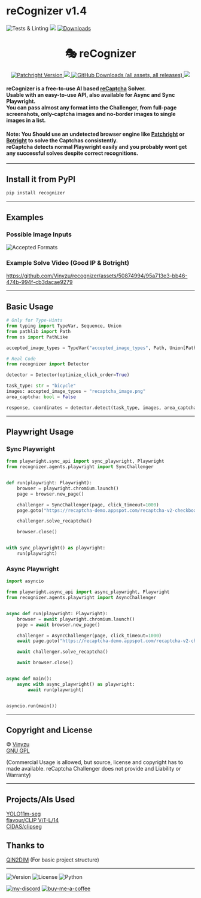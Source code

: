 # reCognizer v1.4
![Tests & Linting](https://github.com/Vinyzu/recognizer/actions/workflows/ci.yml/badge.svg)
[![](https://img.shields.io/pypi/v/recognizer.svg?color=1182C3)](https://pypi.org/project/recognizer/)
[![Downloads](https://static.pepy.tech/badge/recognizer)](https://pepy.tech/project/recognizer)

<h1 align="center">
    🎭 reCognizer
</h1>


<p align="center">
    <a href="https://github.com/Kaliiiiiiiiii-Vinyzu/patchright-python/releases/latest">
        <img alt="Patchright Version" src="https://img.shields.io/github/v/release/microsoft/playwright-python?display_name=release&label=Version">
    </a>
    <a href="https://github.com/Vinyzu/recognizer/actions">
        <img src="https://github.com/Vinyzu/recognizer/actions/workflows/ci.yml/badge.svg">
    </a>
    <a href="https://github.com/Kaliiiiiiiiii-Vinyzu/patchright-python/releases">
        <img alt="GitHub Downloads (all assets, all releases)" src="https://img.shields.io/pepy/dt/patchright?color=seagreen">
    </a>
    <a href="https://github.com/Kaliiiiiiiiii-Vinyzu/patchright-python/blob/main/LICENSE">
        <img src="https://img.shields.io/badge/License-GNU%20GPL-green">
    </a>
</p>

#### reCognizer is a free-to-use AI based [reCaptcha](https://developers.google.com/recaptcha) Solver. <br> Usable with an easy-to-use API, also available for Async and Sync Playwright. <br> You can pass almost any format into the Challenger, from full-page screenshots, only-captcha images and no-border images to single images in a list.

#### Note: You Should use an undetected browser engine like [Patchright](https://github.com/Kaliiiiiiiiii-Vinyzu/patchright-python) or [Botright](https://github.com/Vinyzu/Botright) to solve the Captchas consistently. <br>  reCaptcha detects normal Playwright easily and you probably wont get any successful solves despite correct recognitions.

---

## Install it from PyPI

```bash
pip install recognizer
```

---

## Examples

### Possible Image Inputs
![Accepted Formats](https://i.ibb.co/nztTD9Z/formats.png)

### Example Solve Video (Good IP & Botright)
https://github.com/Vinyzu/recognizer/assets/50874994/95a713e3-bb46-474b-994f-cb3dacae9279

---

## Basic Usage

```py
# Only for Type-Hints
from typing import TypeVar, Sequence, Union
from pathlib import Path
from os import PathLike

accepted_image_types = TypeVar("accepted_image_types", Path, Union[PathLike[str], str], bytes, Sequence[Path], Sequence[Union[PathLike[str], str]], Sequence[bytes])

# Real Code
from recognizer import Detector

detector = Detector(optimize_click_order=True)

task_type: str = "bicycle"
images: accepted_image_types = "recaptcha_image.png"
area_captcha: bool = False

response, coordinates = detector.detect(task_type, images, area_captcha=area_captcha)
```

---

## Playwright Usage
### Sync Playwright

```py
from playwright.sync_api import sync_playwright, Playwright
from recognizer.agents.playwright import SyncChallenger


def run(playwright: Playwright):
    browser = playwright.chromium.launch()
    page = browser.new_page()

    challenger = SyncChallenger(page, click_timeout=1000)
    page.goto("https://recaptcha-demo.appspot.com/recaptcha-v2-checkbox-explicit.php")

    challenger.solve_recaptcha()

    browser.close()


with sync_playwright() as playwright:
    run(playwright)
```


### Async Playwright

```py
import asyncio

from playwright.async_api import async_playwright, Playwright
from recognizer.agents.playwright import AsyncChallenger


async def run(playwright: Playwright):
    browser = await playwright.chromium.launch()
    page = await browser.new_page()

    challenger = AsyncChallenger(page, click_timeout=1000)
    await page.goto("https://recaptcha-demo.appspot.com/recaptcha-v2-checkbox-explicit.php")

    await challenger.solve_recaptcha()

    await browser.close()


async def main():
    async with async_playwright() as playwright:
        await run(playwright)


asyncio.run(main())
```
---

## Copyright and License
© [Vinyzu](https://github.com/Vinyzu/)
<br>
[GNU GPL](https://choosealicense.com/licenses/gpl-3.0/)

(Commercial Usage is allowed, but source, license and copyright has to made available. reCaptcha Challenger does not provide and Liability or Warranty)

---

## Projects/AIs Used
[YOLO11m-seg](https://github.com/ultralytics/ultralytics)
<br>
[flavour/CLIP ViT-L/14](https://huggingface.co/flavour/CLIP-ViT-B-16-DataComp.XL-s13B-b90K)
<br>
[CIDAS/clipseg](https://huggingface.co/CIDAS/clipseg-rd64-refined)
[]()

## Thanks to

[QIN2DIM](https://github.com/QIN2DIM) (For basic project structure)

---

![Version](https://img.shields.io/pypi/v/reCognizer?display_name=release&label=reCognizer)
![License](https://img.shields.io/badge/License-GNU%20GPL-green)
![Python](https://img.shields.io/badge/Python-v3.x-lightgrey)

[![my-discord](https://img.shields.io/badge/My_Discord-000?style=for-the-badge&logo=google-chat&logoColor=blue)](https://discordapp.com/users/935224495126487150)
[![buy-me-a-coffee](https://img.shields.io/badge/Buy_Me_A_Coffee-000?style=for-the-badge&logo=ko-fi&logoColor=brown)](https://ko-fi.com/vinyzu)

